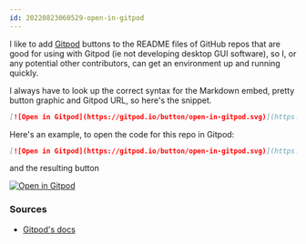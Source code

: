 ```yaml
---
id: 20220823060529-open-in-gitpod
---
```


I like to add [Gitpod](https://www.gitpod.io/) buttons to the README files of GitHub repos that are good for using with Gitpod (ie not developing desktop GUI software), so I, or any potential other contributors, can get an environment up and running quickly.

I always have to look up the correct syntax for the Markdown embed, pretty button graphic and Gitpod URL, so here's the snippet.

```md
[![Open in Gitpod](https://gitpod.io/button/open-in-gitpod.svg)](https://gitpod.io/#<your-repository-url>)
```

Here's an example, to open the code for this repo in Gitpod:

```md
[![Open in Gitpod](https://gitpod.io/button/open-in-gitpod.svg)](https://gitpod.io/#https://github.com/caro401/public-notes)
```

and the resulting button

[![Open in Gitpod](https://gitpod.io/button/open-in-gitpod.svg)](https://gitpod.io/#https://github.com/caro401/public-notes)

### Sources

- [Gitpod's docs](https://www.gitpod.io/docs/getting-started#open-in-gitpod-button)
